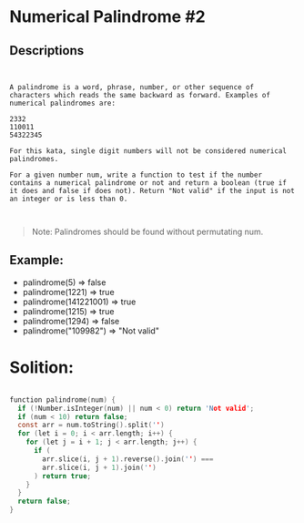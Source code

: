 # Numerical Palindrome #2

## Descriptions

```


A palindrome is a word, phrase, number, or other sequence of characters which reads the same backward as forward. Examples of numerical palindromes are:

2332
110011
54322345

For this kata, single digit numbers will not be considered numerical palindromes.

For a given number num, write a function to test if the number contains a numerical palindrome or not and return a boolean (true if it does and false if does not). Return "Not valid" if the input is not an integer or is less than 0.



```
> Note: Palindromes should be found without permutating num.

## Example: 
  - palindrome(5) => false
  - palindrome(1221) => true
  - palindrome(141221001) => true
  - palindrome(1215) => true 
  - palindrome(1294) => false 
  - palindrome("109982") => "Not valid"

# Solition:

```c

function palindrome(num) {
  if (!Number.isInteger(num) || num < 0) return 'Not valid';
  if (num < 10) return false;
  const arr = num.toString().split('')
  for (let i = 0; i < arr.length; i++) {
    for (let j = i + 1; j < arr.length; j++) {
      if (
        arr.slice(i, j + 1).reverse().join('') === 
        arr.slice(i, j + 1).join('')
      ) return true;
    }
  }
  return false;
}

```